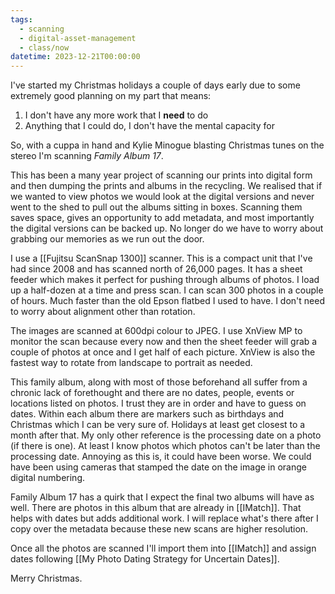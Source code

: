 ```yaml
---
tags:
  - scanning
  - digital-asset-management
  - class/now
datetime: 2023-12-21T00:00:00
---
```

I've started my Christmas holidays a couple of days early due to some extremely good planning on my part that means:

1. I don't have any more work that I **need** to do
2. Anything that I could do, I don't have the mental capacity for

So, with a cuppa in hand and Kylie Minogue blasting Christmas tunes on the stereo I'm scanning *Family Album 17*.

This has been a many year project of scanning our prints into digital form and then dumping the prints and albums in the recycling. We realised that if we wanted to view photos we would look at the digital versions and never went to the shed to pull out the albums sitting in boxes. Scanning them saves space, gives an opportunity to add metadata, and most importantly the digital versions can be backed up. No longer do we have to worry about grabbing our memories as we run out the door.

I use a [[Fujitsu ScanSnap 1300]] scanner. This is a compact unit that I've had since 2008 and has scanned north of 26,000 pages. It has a sheet feeder which makes it perfect for pushing through albums of photos. I load up a half-dozen at a time and press scan. I can scan 300 photos in a couple of hours. Much faster than the old Epson flatbed I used to have. I don't need to worry about alignment other than rotation.

The images are scanned at 600dpi colour to JPEG. I use XnView MP to monitor the scan because every now and then the sheet feeder will grab a couple of photos at once and I get half of each picture. XnView is also the fastest way to rotate from landscape to portrait as needed.

This family album, along with most of those beforehand all suffer from a chronic lack of forethought and there are no dates, people, events or locations listed on photos. I trust they are in order and have to guess on dates. Within each album there are markers such as birthdays and Christmas which I can be very sure of. Holidays at least get closest to a month after that. My only other reference is the processing date on a photo (if there is one). At least I know photos which photos can't be later than the processing date. Annoying as this is, it could have been worse. We could have been using cameras that stamped the date on the image in orange digital numbering.

Family Album 17 has a quirk that I expect the final two albums will have as well. There are photos in this album that are already in [[IMatch]]. That helps with dates but adds additional work. I will replace what's there after I copy over the metadata because these new scans are higher resolution.

Once all the photos are scanned I'll import them into [[IMatch]] and assign dates following [[My Photo Dating Strategy for Uncertain Dates]].

Merry Christmas.